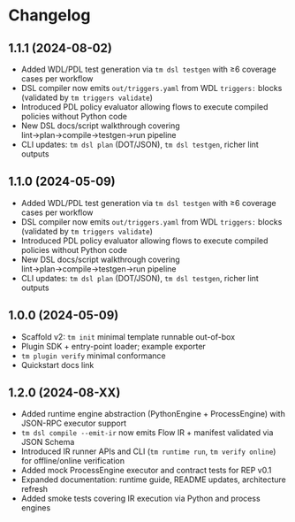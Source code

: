# Changelog

## 1.1.1 (2024-08-02)
- Added WDL/PDL test generation via `tm dsl testgen` with ≥6 coverage cases per workflow
- DSL compiler now emits `out/triggers.yaml` from WDL `triggers:` blocks (validated by `tm triggers validate`)
- Introduced PDL policy evaluator allowing flows to execute compiled policies without Python code
- New DSL docs/script walkthrough covering lint→plan→compile→testgen→run pipeline
- CLI updates: `tm dsl plan` (DOT/JSON), `tm dsl testgen`, richer lint outputs

## 1.1.0 (2024-05-09)
- Added WDL/PDL test generation via `tm dsl testgen` with ≥6 coverage cases per workflow
- DSL compiler now emits `out/triggers.yaml` from WDL `triggers:` blocks (validated by `tm triggers validate`)
- Introduced PDL policy evaluator allowing flows to execute compiled policies without Python code
- New DSL docs/script walkthrough covering lint→plan→compile→testgen→run pipeline
- CLI updates: `tm dsl plan` (DOT/JSON), `tm dsl testgen`, richer lint outputs

## 1.0.0 (2024-05-09)
- Scaffold v2: `tm init` minimal template runnable out-of-box
- Plugin SDK + entry-point loader; example exporter
- `tm plugin verify` minimal conformance
- Quickstart docs link

## 1.2.0 (2024-08-XX)
- Added runtime engine abstraction (PythonEngine + ProcessEngine) with JSON-RPC executor support
- `tm dsl compile --emit-ir` now emits Flow IR + manifest validated via JSON Schema
- Introduced IR runner APIs and CLI (`tm runtime run`, `tm verify online`) for offline/online verification
- Added mock ProcessEngine executor and contract tests for REP v0.1
- Expanded documentation: runtime guide, README updates, architecture refresh
- Added smoke tests covering IR execution via Python and process engines
